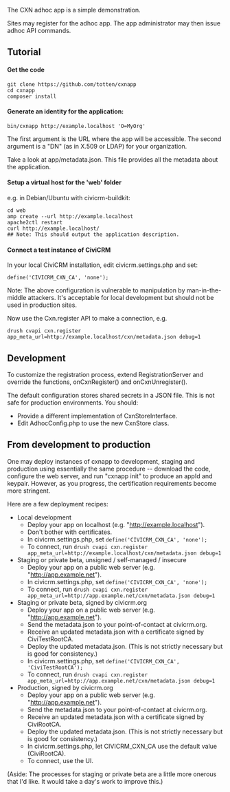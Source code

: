 The CXN adhoc app is a simple demonstration.

Sites may register for the adhoc app. The app administrator may then issue
adhoc API commands.

## Tutorial

#### Get the code

```
git clone https://github.com/totten/cxnapp
cd cxnapp
composer install
```

#### Generate an identity for the application:

```
bin/cxnapp http://example.localhost 'O=MyOrg'
```

The first argument is the URL where the app will be accessible. The second
argument is a "DN" (as in X.509 or LDAP) for your organization.

Take a look at app/metadata.json. This file provides all the metadata about
the application.

#### Setup a virtual host for the 'web' folder

e.g. in Debian/Ubuntu with civicrm-buildkit:

```
cd web
amp create --url http://example.localhost
apache2ctl restart
curl http://example.localhost/
## Note: This should output the application description.
```

#### Connect a test instance of CiviCRM

In your local CiviCRM installation, edit civicrm.settings.php
and set:

```
define('CIVICRM_CXN_CA', 'none');
```

Note: The above configuration is vulnerable to manipulation by
man-in-the-middle attackers.  It's acceptable for local development but
should not be used in production sites.

Now use the Cxn.register API to make a connection, e.g.

```
drush cvapi cxn.register app_meta_url=http://example.localhost/cxn/metadata.json debug=1
```

## Development

To customize the registration process, extend RegistrationServer and
override the functions, onCxnRegister() and onCxnUnregister().

The default configuration stores shared secrets in a JSON file. This
is not safe for production environments.  You should:

 * Provide a different implementation of CxnStoreInterface.
 * Edit AdhocConfig.php to use the new CxnStore class.

## From development to production

One may deploy instances of cxnapp to development, staging and production
using essentially the same procedure -- download the code, configure the web
server, and run "cxnapp init" to produce an appId and keypair.  However, as
you progress, the certification requirements become more stringent.

Here are a few deployment recipes:

 * Local development
   * Deploy your app on localhost (e.g. "http://example.localhost").
   * Don't bother with certificates.
   * In civicrm.settings.php, set ```define('CIVICRM_CXN_CA', 'none');```
   * To connect, run ```drush cvapi cxn.register app_meta_url=http://example.localhost/cxn/metadata.json debug=1```
 * Staging or private beta, unsigned / self-managed / insecure
   * Deploy your app on a public web server (e.g. "http://app.example.net").
   * In civicrm.settings.php, set ```define('CIVICRM_CXN_CA', 'none');```
   * To connect, run ```drush cvapi cxn.register app_meta_url=http://app.example.net/cxn/metadata.json debug=1```
 * Staging or private beta, signed by civicrm.org
   * Deploy your app on a public web server (e.g. "http://app.example.net").
   * Send the metadata.json to your point-of-contact at civicrm.org.
   * Receive an updated metadata.json with a certificate signed by CiviTestRootCA.
   * Deploy the updated metadata.json. (This is not strictly necessary but is good for consistency.)
   * In civicrm.settings.php, set ```define('CIVICRM_CXN_CA', 'CiviTestRootCA');```
   * To connect, run ```drush cvapi cxn.register app_meta_url=http://app.example.net/cxn/metadata.json debug=1```
 * Production, signed by civicrm.org
   * Deploy your app on a public web server (e.g. "http://app.example.net").
   * Send the metadata.json to your point-of-contact at civicrm.org.
   * Receive an updated metadata.json with a certificate signed by CiviRootCA.
   * Deploy the updated metadata.json. (This is not strictly necessary but is good for consistency.)
   * In civicrm.settings.php, let CIVICRM_CXN_CA use the default value (CiviRootCA).
   * To connect, use the UI.

(Aside: The processes for staging or private beta are a little more onerous
that I'd like.  It would take a day's work to improve this.)
